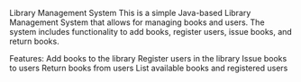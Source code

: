 Library Management System
This is a simple Java-based Library Management System that allows for managing books and users. The system includes functionality to add books, register users, issue books, and return books.

Features:
Add books to the library
Register users in the library
Issue books to users
Return books from users
List available books and registered users
